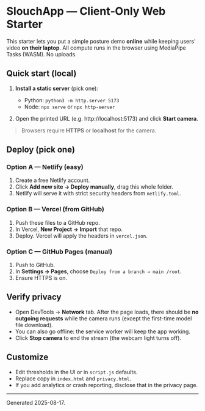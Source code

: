 # SlouchApp — Client‑Only Web Starter

This starter lets you put a simple posture demo **online** while keeping users' video **on their laptop**. All compute runs in the browser using MediaPipe Tasks (WASM). No uploads.

## Quick start (local)

1. **Install a static server** (pick one):
   - Python: `python3 -m http.server 5173`
   - Node: `npx serve` or `npx http-server`

2. Open the printed URL (e.g. http://localhost:5173) and click **Start camera**.

> Browsers require **HTTPS** or **localhost** for the camera.

## Deploy (pick one)

### Option A — Netlify (easy)
1. Create a free Netlify account.
2. Click **Add new site → Deploy manually**, drag this whole folder.
3. Netlify will serve it with strict security headers from `netlify.toml`.

### Option B — Vercel (from GitHub)
1. Push these files to a GitHub repo.
2. In Vercel, **New Project → Import** that repo.
3. Deploy. Vercel will apply the headers in `vercel.json`.

### Option C — GitHub Pages (manual)
1. Push to GitHub.
2. In **Settings → Pages**, choose `Deploy from a branch → main /root`.
3. Ensure HTTPS is on.

## Verify privacy

- Open DevTools → **Network** tab. After the page loads, there should be **no outgoing requests** while the camera runs (except the first-time model file download).
- You can also go offline: the service worker will keep the app working.
- Click **Stop camera** to end the stream (the webcam light turns off).

## Customize

- Edit thresholds in the UI or in `script.js` defaults.
- Replace copy in `index.html` and `privacy.html`.
- If you add analytics or crash reporting, disclose that in the privacy page.

---

Generated 2025-08-17.
